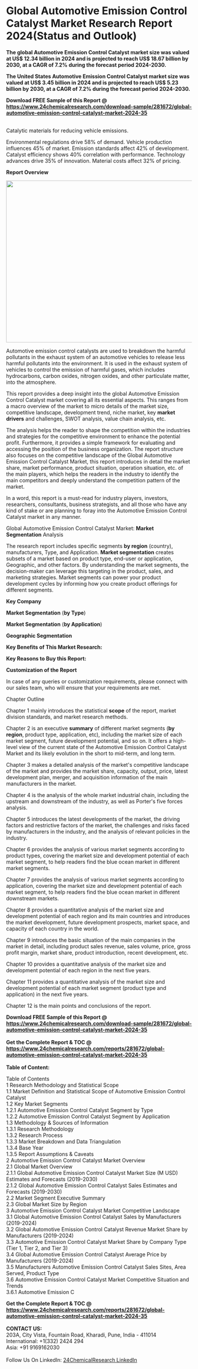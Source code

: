 <h1>Global Automotive Emission Control Catalyst Market Research Report 2024(Status and Outlook)</h1><p><strong>The global Automotive Emission Control Catalyst market size was valued at US$ 12.34 billion in 2024 and is projected to reach US$ 18.67 billion by 2030, at a CAGR of 7.2% during the forecast period 2024-2030.</strong></p><p>
</p><p><strong>The United States Automotive Emission Control Catalyst market size was valued at US$ 3.45 billion in 2024 and is projected to reach US$ 5.23 billion by 2030, at a CAGR of 7.2% during the forecast period 2024-2030.</strong></p><div><b>Download FREE Sample of this Report @ 
            <a href="https://www.24chemicalresearch.com/download-sample/281672/global-automotive-emission-control-catalyst-market-2024-35">
            https://www.24chemicalresearch.com/download-sample/281672/global-automotive-emission-control-catalyst-market-2024-35</a></b></div><br><p>
</p><p>Catalytic materials for reducing vehicle emissions.</p><p>
</p><p>Environmental regulations drive 58% of demand. Vehicle production influences 45% of market. Emission standards affect 42% of development. Catalyst efficiency shows 40% correlation with performance. Technology advances drive 35% of innovation. Material costs affect 32% of pricing.</p><p>
</p><p><strong>Report Overview</strong></p><p>
</p><p><strong><img alt="" src="https://24chemicalresearch.com/assets/report-images/AutomotiveEmission.png" style="height:439px; width:731px"></strong></p><p>
</p><p></p><p>
</p><p>Automotive emission control catalysts are used to breakdown the harmful pollutants in the exhaust system of an automotive vehicles to release less harmful pollutants into the environment. It is used in the exhaust system of vehicles to control the emission of harmful gases, which includes hydrocarbons, carbon oxides, nitrogen oxides, and other particulate matter, into the atmosphere.</p><p>
</p><p>This report provides a deep insight into the global Automotive Emission Control Catalyst market covering all its essential aspects. This ranges from a macro overview of the market to micro details of the market size, competitive landscape, development trend, niche market, key <strong>market drivers</strong> and challenges, SWOT analysis, value chain analysis, etc.</p><p>
</p><p>The analysis helps the reader to shape the competition within the industries and strategies for the competitive environment to enhance the potential profit. Furthermore, it provides a simple framework for evaluating and accessing the position of the business organization. The report structure also focuses on the competitive landscape of the Global Automotive Emission Control Catalyst Market, this report introduces in detail the market share, market performance, product situation, operation situation, etc. of the main players, which helps the readers in the industry to identify the main competitors and deeply understand the competition pattern of the market.</p><p>
</p><p>In a word, this report is a must-read for industry players, investors, researchers, consultants, business strategists, and all those who have any kind of stake or are planning to foray into the Automotive Emission Control Catalyst market in any manner.</p><p>
</p><p>Global Automotive Emission Control Catalyst Market: <strong>Market Segmentation</strong> Analysis</p><p>
</p><p>The research report includes specific segments <strong>by region</strong> (country), manufacturers, Type, and Application. <strong>Market segmentation</strong> creates subsets of a market based on product type, end-user or application, Geographic, and other factors. By understanding the market segments, the decision-maker can leverage this targeting in the product, sales, and marketing strategies. Market segments can power your product development cycles by informing how you create product offerings for different segments.</p><p>
</p><p><strong>Key Company</strong></p><p>
</p><p>
</p><p><strong>Market Segmentation</strong> (<strong>by Type</strong>)</p><p>
</p><p>
</p><p><strong>Market Segmentation</strong> (<strong>by Application</strong>)</p><p>
</p><p>
</p><p><strong>Geographic Segmentation</strong></p><p>
</p><p>
</p><p><strong>Key Benefits of This Market Research:</strong></p><p>
</p><p>
</p><p><strong>Key Reasons to Buy this Report:</strong></p><p>
</p><p>
</p><p><strong>Customization of the Report</strong></p><p>
</p><p>In case of any queries or customization requirements, please connect with our sales team, who will ensure that your requirements are met.</p><p>
</p><p>Chapter Outline</p><p>
</p><p>Chapter 1 mainly introduces the statistical <strong>scope</strong> of the report, market division standards, and market research methods.</p><p>
</p><p>Chapter 2 is an executive <strong>summary</strong> of different market segments (<strong>by region</strong>, product type, application, etc), including the market size of each market segment, future development potential, and so on. It offers a high-level view of the current state of the Automotive Emission Control Catalyst Market and its likely evolution in the short to mid-term, and long term.</p><p>
</p><p>Chapter 3 makes a detailed analysis of the market's competitive landscape of the market and provides the market share, capacity, output, price, latest development plan, merger, and acquisition information of the main manufacturers in the market.</p><p>
</p><p>Chapter 4 is the analysis of the whole market industrial chain, including the upstream and downstream of the industry, as well as Porter's five forces analysis.</p><p>
</p><p>Chapter 5 introduces the latest developments of the market, the driving factors and restrictive factors of the market, the challenges and risks faced by manufacturers in the industry, and the analysis of relevant policies in the industry.</p><p>
</p><p>Chapter 6 provides the analysis of various market segments according to product types, covering the market size and development potential of each market segment, to help readers find the blue ocean market in different market segments.</p><p>
</p><p>Chapter 7 provides the analysis of various market segments according to application, covering the market size and development potential of each market segment, to help readers find the blue ocean market in different downstream markets.</p><p>
</p><p>Chapter 8 provides a quantitative analysis of the market size and development potential of each region and its main countries and introduces the market development, future development prospects, market space, and capacity of each country in the world.</p><p>
</p><p>Chapter 9 introduces the basic situation of the main companies in the market in detail, including product sales revenue, sales volume, price, gross profit margin, market share, product introduction, recent development, etc.</p><p>
</p><p>Chapter 10 provides a quantitative analysis of the market size and development potential of each region in the next five years.</p><p>
</p><p>Chapter 11 provides a quantitative analysis of the market size and development potential of each market segment (product type and application) in the next five years.</p><p>
</p><p>Chapter 12 is the main points and conclusions of the report.</p><p>

</p><div><b>Download FREE Sample of this Report @ 
            <a href="https://www.24chemicalresearch.com/download-sample/281672/global-automotive-emission-control-catalyst-market-2024-35">
            https://www.24chemicalresearch.com/download-sample/281672/global-automotive-emission-control-catalyst-market-2024-35</a></b></div><br><div><b>Get the Complete Report & TOC @ 
            <a href="https://www.24chemicalresearch.com/reports/281672/global-automotive-emission-control-catalyst-market-2024-35">
            https://www.24chemicalresearch.com/reports/281672/global-automotive-emission-control-catalyst-market-2024-35</a></b></div><br>
            <b>Table of Content:</b><p>Table of Contents<br />
 1 Research Methodology and Statistical Scope<br />
 1.1 Market Definition and Statistical Scope of Automotive Emission Control Catalyst<br />
 1.2 Key Market Segments<br />
 1.2.1 Automotive Emission Control Catalyst Segment by Type<br />
 1.2.2 Automotive Emission Control Catalyst Segment by Application<br />
 1.3 Methodology & Sources of Information<br />
 1.3.1 Research Methodology<br />
 1.3.2 Research Process<br />
 1.3.3 Market Breakdown and Data Triangulation<br />
 1.3.4 Base Year<br />
 1.3.5 Report Assumptions & Caveats<br />
 2 Automotive Emission Control Catalyst Market Overview<br />
 2.1 Global Market Overview<br />
 2.1.1 Global Automotive Emission Control Catalyst Market Size (M USD) Estimates and Forecasts (2019-2030)<br />
 2.1.2 Global Automotive Emission Control Catalyst Sales Estimates and Forecasts (2019-2030)<br />
 2.2 Market Segment Executive Summary<br />
 2.3 Global Market Size by Region<br />
 3 Automotive Emission Control Catalyst Market Competitive Landscape<br />
 3.1 Global Automotive Emission Control Catalyst Sales by Manufacturers (2019-2024)<br />
 3.2 Global Automotive Emission Control Catalyst Revenue Market Share by Manufacturers (2019-2024)<br />
 3.3 Automotive Emission Control Catalyst Market Share by Company Type (Tier 1, Tier 2, and Tier 3)<br />
 3.4 Global Automotive Emission Control Catalyst Average Price by Manufacturers (2019-2024)<br />
 3.5 Manufacturers Automotive Emission Control Catalyst Sales Sites, Area Served, Product Type<br />
 3.6 Automotive Emission Control Catalyst Market Competitive Situation and Trends<br />
 3.6.1 Automotive Emission C</p><div><b>Get the Complete Report & TOC @ 
            <a href="https://www.24chemicalresearch.com/reports/281672/global-automotive-emission-control-catalyst-market-2024-35">
            https://www.24chemicalresearch.com/reports/281672/global-automotive-emission-control-catalyst-market-2024-35</a></b></div><br><b>CONTACT US:</b><br>
            203A, City Vista, Fountain Road, Kharadi, Pune, India - 411014<br>
            International: +1(332) 2424 294<br>
            Asia: +91 9169162030 <br><br>
            Follow Us On LinkedIn: <a href="https://www.linkedin.com/company/24chemicalresearch/">24ChemicalResearch LinkedIn</a>